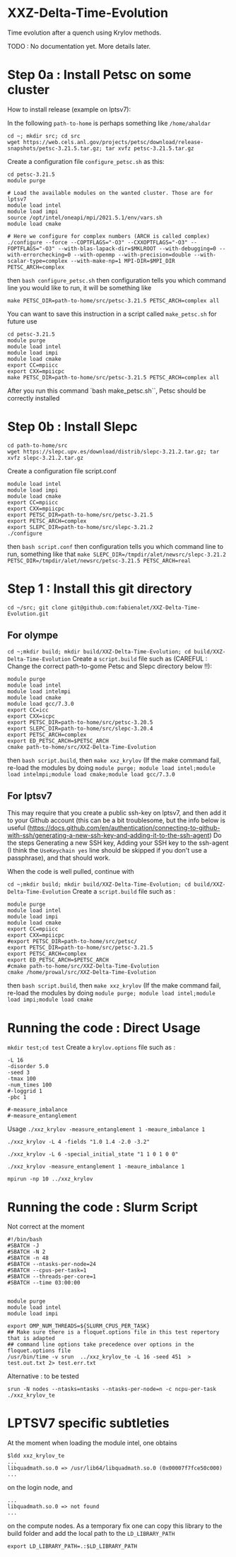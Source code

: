 # XXZ-Delta-Time-Evolution

Time evolution after a quench using Krylov methods.


TODO : 
No documentation yet. More details later.


# Step 0a : Install Petsc on some cluster

How to install release (example on lptsv7):

In the following `path-to-home` is perhaps something like `/home/ahaldar` 

```
cd ~; mkdir src; cd src
wget https://web.cels.anl.gov/projects/petsc/download/release-snapshots/petsc-3.21.5.tar.gz; tar xvfz petsc-3.21.5.tar.gz
```
Create a configuration file ``configure_petsc.sh`` as this:
```
cd petsc-3.21.5
module purge

# Load the available modules on the wanted cluster. Those are for lptsv7
module load intel
module load impi
source /opt/intel/oneapi/mpi/2021.5.1/env/vars.sh
module load cmake

# Here we configure for complex numbers (ARCH is called complex)
./configure --force --COPTFLAGS="-O3" --CXXOPTFLAGS="-O3" --FOPTFLAGS="-O3" --with-blas-lapack-dir=$MKLROOT --with-debugging=0 --with-errorchecking=0 --with-openmp --with-precision=double --with-scalar-type=complex --with-make-np=1 MPI-DIR=$MPI_DIR PETSC_ARCH=complex
```
then ```bash configure_petsc.sh``` then configuration tells you which command line you would like to run, it will be something like 

```make PETSC_DIR=path-to-home/src/petsc-3.21.5 PETSC_ARCH=complex all```

You can want to save this instruction in a script called ```make_petsc.sh``` for future use
```
cd petsc-3.21.5
module purge
module load intel
module load impi
module load cmake
export CC=mpiicc
export CXX=mpiicpc
make PETSC_DIR=path-to-home/src/petsc-3.21.5 PETSC_ARCH=complex all
```

After you run this command `bash make_petsc.sh``, Petsc should be correctly installed

# Step 0b : Install Slepc 

```
cd path-to-home/src
wget https://slepc.upv.es/download/distrib/slepc-3.21.2.tar.gz; tar xvfz slepc-3.21.2.tar.gz
```
Create a configuration file script.conf
```
module load intel
module load impi
module load cmake
export CC=mpiicc
export CXX=mpiicpc
export PETSC_DIR=path-to-home/src/petsc-3.21.5
export PETSC_ARCH=complex
export SLEPC_DIR=path-to-home/src/slepc-3.21.2
./configure
```
then ```bash script.conf``` then configuration tells you which command line to run, something like that ```make SLEPC_DIR=/tmpdir/alet/newsrc/slepc-3.21.2 PETSC_DIR=/tmpdir/alet/newsrc/petsc-3.21.5 PETSC_ARCH=real```

# Step 1 : Install this git directory

``` cd ~/src; git clone git@github.com:fabienalet/XXZ-Delta-Time-Evolution.git ```


## For olympe

```cd ~;mkdir build; mkdir build/XXZ-Delta-Time-Evolution; cd build/XXZ-Delta-Time-Evolution```
Create a ```script.build``` file such as (CAREFUL : Change the correct path-to-gome Petsc and Slepc directory below !!):
```
module purge
module load intel
module load intelmpi
module load cmake
module load gcc/7.3.0
export CC=icc
export CXX=icpc
export PETSC_DIR=path-to-home/src/petsc-3.20.5
export SLEPC_DIR=path-to-home/src/slepc-3.20.4
export PETSC_ARCH=complex
export ED_PETSC_ARCH=$PETSC_ARCH
cmake path-to-home/src/XXZ-Delta-Time-Evolution
```

then ```bash script.build```, then ```make xxz_krylov```
(If the make command fail, re-load the modules by doing ``module purge; module load intel;module load intelmpi;module load cmake;module load gcc/7.3.0``


## For lptsv7
This may require that you create a public ssh-key on lptsv7, and then add it to your Github account (this can be a bit troublesome, but the info below is useful
(https://docs.github.com/en/authentication/connecting-to-github-with-ssh/generating-a-new-ssh-key-and-adding-it-to-the-ssh-agent)
Do the steps Generating a new SSH key, Adding your SSH key to the ssh-agent (I think the `UseKeychain yes` line should be skipped if you don't use a passphrase), and that should work.

When the code is well pulled, continue with

```cd ~;mkdir build; mkdir build/XXZ-Delta-Time-Evolution; cd build/XXZ-Delta-Time-Evolution```
Create a ```script.build``` file such as :
```
module purge
module load intel
module load impi
module load cmake
export CC=mpiicc
export CXX=mpiicpc
#export PETSC_DIR=path-to-home/src/petsc/
export PETSC_DIR=path-to-home/src/petsc-3.21.5
export PETSC_ARCH=complex
export ED_PETSC_ARCH=$PETSC_ARCH
#cmake path-to-home/src/XXZ-Delta-Time-Evolution
cmake /home/prowal/src/XXZ-Delta-Time-Evolution
```

then ```bash script.build```, then ```make xxz_krylov```
(If the make command fail, re-load the modules by doing ``module purge; module load intel;module load impi;module load cmake``

# Running the code : Direct Usage
```mkdir test;cd test```
Create a ```krylov.options``` file such as :
```
-L 16
-disorder 5.0
-seed 3
-tmax 100
-num_times 100
#-loggrid 1
-pbc 1

#-measure_imbalance
#-measure_entanglement
```
Usage
```./xxz_krylov -measure_entanglement 1 -meaure_imbalance 1```

```./xxz_krylov -L 4 -fields "1.0 1.4 -2.0 -3.2" ```

```./xxz_krylov -L 6 -special_initial_state "1 1 0 1 0 0" ```

```./xxz_krylov -measure_entanglement 1 -meaure_imbalance 1```

```mpirun -np 10 ../xxz_krylov```

# Running the code : Slurm Script 
Not correct at the moment

```
#!/bin/bash
#SBATCH -J 
#SBATCH -N 2
#SBATCH -n 48
#SBATCH --ntasks-per-node=24
#SBATCH --cpus-per-task=1
#SBATCH --threads-per-core=1
#SBATCH --time 03:00:00


module purge
module load intel
module load impi

export OMP_NUM_THREADS=${SLURM_CPUS_PER_TASK}
## Make sure there is a floquet.options file in this test repertory that is adapted
## command line options take precedence over options in the floquet.options file
/usr/bin/time -v srun  ../xxz_krylov_te -L 16 -seed 451  > test.out.txt 2> test.err.txt
```

Alternative : to be tested
```
srun -N nodes --ntasks=ntasks --ntasks-per-node=n -c ncpu-per-task ./xxz_krylov_te
```


# LPTSV7 specific subtleties

At the moment when loading the module intel, one obtains
```
$ldd xxz_krylov_te
...
libquadmath.so.0 => /usr/lib64/libquadmath.so.0 (0x00007f7fce50c000)
...
```
on the login node, and
```
...
libquadmath.so.0 => not found
...
```
on the compute nodes.
As a temporary fix one can copy this library to the build folder and add the local path to the `LD_LIBRARY_PATH`
```
export LD_LIBRARY_PATH=.:$LD_LIBRARY_PATH
```



